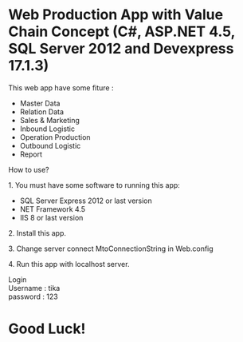 # Web Production App with Value Chain Concept (C#, ASP.NET 4.5, SQL Server 2012 and Devexpress 17.1.3)
<p>This web app have some fiture :</p>
<ul>
 <li>Master Data</li>
 <li>Relation Data</li>
  <li>Sales & Marketing</li>
  <li>Inbound Logistic</li>
  <li>Operation Production</li>
  <li>Outbound Logistic</li>
  <li>Report</li>
</ul>

<p>How to use?</p>
<p>1. You must have some software to running this app:</p>
<ul>
 <li>SQL Server Express 2012 or last version</li>
 <li>NET Framework 4.5</li>
 <li>IIS 8 or last version</li>
</ul>
<p>2. Install this app.</p>
<p>3. Change server connect MtoConnectionString in Web.config</p>
<p>4. Run this app with localhost server.</p>
Login</br>
Username : tika</br>
password : 123

# Good Luck!
